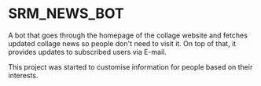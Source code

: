# SRM_NEWS_BOT

A bot that goes through the homepage of the collage website and fetches updated collage news so people don't need to visit it. On top of that, it provides updates to subscribed users via E-mail. 

This project was started to customise information for people based on their interests.
